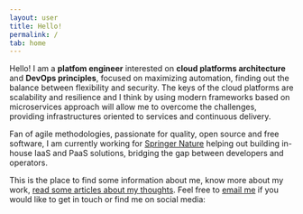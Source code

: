 ```yaml
---
layout: user
title: Hello!
permalink: /
tab: home
---
```


Hello! I am a **platfom engineer** interested on **cloud platforms architecture**
and **DevOps principles**, focused on maximizing automation, finding out the balance 
between flexibility and security. The keys of the cloud platforms are scalability 
and resilience and I think by using modern frameworks based on microservices approach
will allow me to overcome the challenges, providing infrastructures oriented to services
and continuous delivery.

Fan of agile methodologies, passionate for quality, open source and free 
software, I am currently working for [Springer Nature](https://www.springer.com) helping 
out building in-house IaaS and PaaS solutions, bridging the gap between developers and operators.

This is the place to find some information about me, know more about my work, 
[read some articles about my thoughts](/blog). Feel free to [email me](mailto:jriguera@gmail.com) 
if you would like to get in touch or find me on social media:
